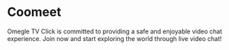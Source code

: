# Coomeet
Omegle TV Click is committed to providing a safe and enjoyable video chat experience. Join now and start exploring the world through live video chat!
